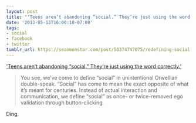 ```yaml
---
layout: post
title: "'Teens aren’t abandoning “social.” They’re just using the word correctly.'"
date: '2013-05-13T16:00:10-07:00'
tags:
- social
- facebook
- twitter
tumblr_url: https://seanmonstar.com/post/50374747075/redefining-social
---
```

['Teens aren’t abandoning “social.” They’re just using the word correctly.'](https://medium.com/understandings-epiphanies/aae8d5f880cc?utm_source=newsletter14&utm_medium=email&utm_campaign=long14wl)  

> You see, we’ve come to define “social” in unintentional Orwellian double-speak. “Social” has come to mean the exact opposite of what it’s meant for centuries. Instead of actual interaction and communication, we define “social” as once- or twice-removed ego validation through button-clicking.

Ding.

